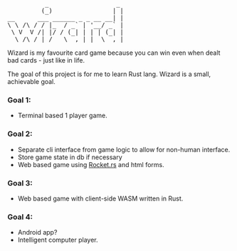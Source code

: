 <pre>
          _                  _ 
         (_)                | |
__      ___ ______ _ _ __ __| |
\ \ /\ / / |_  / _` | '__/ _` |
 \ V  V /| |/ / (_| | | | (_| |
  \_/\_/ |_/___\__,_|_|  \__,_|
</pre>


Wizard is my favourite card game because you can win even when dealt bad cards - just like in life. 

The goal of this project is for me to learn Rust lang. Wizard is a small, achievable goal. 

### Goal 1: 
 - Terminal based 1 player game.

### Goal 2: 
 - Separate cli interface from game logic to allow for non-human interface.
 - Store game state in db if necessary
 - Web based game using [Rocket.rs](https://rocket.rs/) and html forms.
   
### Goal 3: 
 - Web based game with client-side WASM written in Rust.
   
### Goal 4:
 - Android app?
 - Intelligent computer player.
